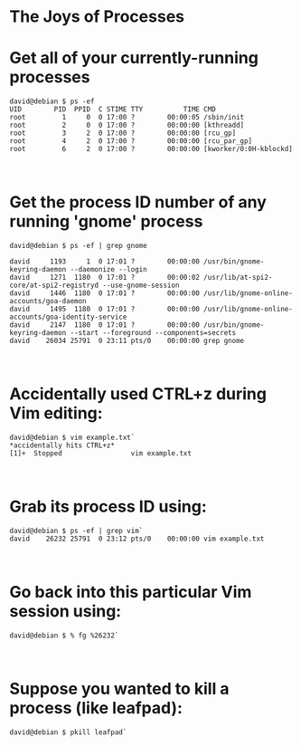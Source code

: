 # The Joys of Processes

# Get all of your currently-running processes
```
david@debian $ ps -ef
UID        PID  PPID  C STIME TTY          TIME CMD
root         1     0  0 17:00 ?        00:00:05 /sbin/init
root         2     0  0 17:00 ?        00:00:00 [kthreadd]
root         3     2  0 17:00 ?        00:00:00 [rcu_gp]
root         4     2  0 17:00 ?        00:00:00 [rcu_par_gp]
root         6     2  0 17:00 ?        00:00:00 [kworker/0:0H-kblockd]
```
<br />

# Get the process ID number of any running 'gnome' process
```
david@debian $ ps -ef | grep gnome

david     1193     1  0 17:01 ?        00:00:00 /usr/bin/gnome-keyring-daemon --daemonize --login
david     1271  1180  0 17:01 ?        00:00:02 /usr/lib/at-spi2-core/at-spi2-registryd --use-gnome-session
david     1446  1180  0 17:01 ?        00:00:00 /usr/lib/gnome-online-accounts/goa-daemon
david     1495  1180  0 17:01 ?        00:00:00 /usr/lib/gnome-online-accounts/goa-identity-service
david     2147  1180  0 17:01 ?        00:00:00 /usr/bin/gnome-keyring-daemon --start --foreground --components=secrets
david    26034 25791  0 23:11 pts/0    00:00:00 grep gnome
```
<br />

# Accidentally used CTRL+z during Vim editing:
```
david@debian $ vim example.txt`
*accidentally hits CTRL+z*
[1]+  Stopped                 vim example.txt
```
<br />

# Grab its process ID using:
```
david@debian $ ps -ef | grep vim`
david    26232 25791  0 23:12 pts/0    00:00:00 vim example.txt
```
<br />

# Go back into this particular Vim session using:
```
david@debian $ % fg %26232`
```
<br />

# Suppose you wanted to kill a process (like leafpad):
```
david@debian $ pkill leafpad`
```
<br />
